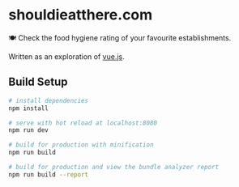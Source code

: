 # shouldieatthere.com

🍽 Check the food hygiene rating of your favourite establishments.

Written as an exploration of [vue.js](https://vuejs.org/).

## Build Setup

``` bash
# install dependencies
npm install

# serve with hot reload at localhost:8080
npm run dev

# build for production with minification
npm run build

# build for production and view the bundle analyzer report
npm run build --report
```
